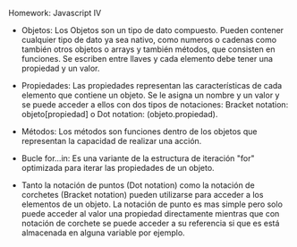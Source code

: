 Homework: Javascript IV

* Objetos: Los Objetos son un tipo de dato compuesto. Pueden contener cualquier tipo de dato ya sea nativo, como numeros o cadenas como también otros objetos o arrays y también métodos, que consisten en funciones. Se escriben entre llaves y cada elemento debe tener una propiedad y un valor.

* Propiedades: Las propiedades representan las características de cada elemento que contiene un objeto. Se le asigna un nombre y un valor y se puede acceder a ellos con dos tipos de notaciones: Bracket notation: objeto[propiedad] o Dot notation: (objeto.propiedad).

* Métodos: Los métodos son funciones dentro de los objetos que representan la capacidad de realizar una acción.

* Bucle for...in: Es una variante de la estructura de iteración "for" optimizada para iterar las propiedades de un objeto.

* Tanto la notación de puntos (Dot notation) como la notación de corchetes (Bracket notation) pueden utilizarse para acceder a los elementos de un objeto. La notación de punto es mas simple pero solo puede acceder al valor una propiedad directamente mientras que con notación de corchete se puede acceder a su referencia si que es está almacenada en alguna variable por ejemplo.